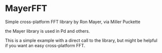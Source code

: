 # MayerFFT
Simple cross-platform FFT library by Ron Mayer, via Miller Puckette

the Mayer library is used in Pd and others.

This is a simple example with a direct call to the library, but might be helpful if you want an easy cross-platform FFT.
